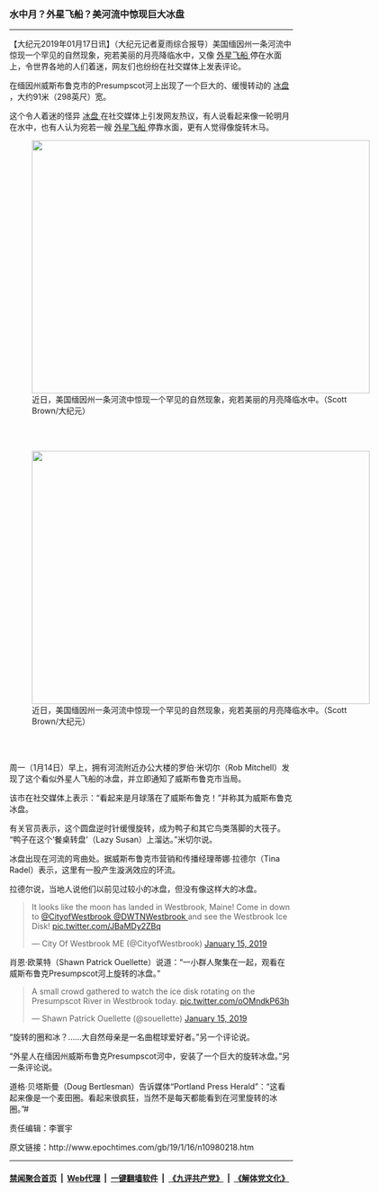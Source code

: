### 水中月？外星飞船？美河流中惊现巨大冰盘
------------------------

<p>
 【大纪元2019年01月17日讯】（大纪元记者夏雨综合报导）美国缅因州一条河流中惊现一个罕见的自然现象，宛若美丽的月亮降临水中，又像
 <a href="http://www.epochtimes.com/gb/tag/%E5%A4%96%E6%98%9F%E9%A3%9E%E8%88%B9.html">
  外星飞船
 </a>
 停在水面上，令世界各地的人们着迷，网友们也纷纷在社交媒体上发表评论。
</p>
<p>
 在缅因州威斯布鲁克市的Presumpscot河上出现了一个巨大的、缓慢转动的
 <a href="http://www.epochtimes.com/gb/tag/%E5%86%B0%E7%9B%98.html">
  冰盘
 </a>
 ，大约91米（298英尺）宽。
</p>
<p>
 这个令人着迷的怪异
 <a href="http://www.epochtimes.com/gb/tag/%E5%86%B0%E7%9B%98.html">
  冰盘
 </a>
 在社交媒体上引发网友热议，有人说看起来像一轮明月在水中，也有人认为宛若一艘
 <a href="http://www.epochtimes.com/gb/tag/%E5%A4%96%E6%98%9F%E9%A3%9E%E8%88%B9.html">
  外星飞船
 </a>
 停靠水面，更有人觉得像旋转木马。
</p>
<figure class="wp-caption aligncenter" id="attachment_10982805" style="width: 600px">
 <a href="http://i.epochtimes.com/assets/uploads/2019/01/157aa3825f35129d_ttl7dayrfY_Resized_20190116_120803003.jpg">
  <img alt="" class="wp-image-10982805 size-large" height="450" src="http://i.epochtimes.com/assets/uploads/2019/01/157aa3825f35129d_ttl7dayrfY_Resized_20190116_120803003-600x450.jpg" width="600"/>
 </a>
 <br/><figcaption class="wp-caption-text">
  近日，美国缅因州一条河流中惊现一个罕见的自然现象，宛若美丽的月亮降临水中。（Scott Brown/大纪元）
 </figcaption><br/>
</figure><br/>
<figure class="wp-caption aligncenter" id="attachment_10982806" style="width: 600px">
 <a href="http://i.epochtimes.com/assets/uploads/2019/01/157aa3825f35129d_ttl7dayR5h_Resized_20190116_122027001001.jpg">
  <img alt="" class="wp-image-10982806 size-large" height="450" src="http://i.epochtimes.com/assets/uploads/2019/01/157aa3825f35129d_ttl7dayR5h_Resized_20190116_122027001001-600x450.jpg" width="600"/>
 </a>
 <br/><figcaption class="wp-caption-text">
  近日，美国缅因州一条河流中惊现一个罕见的自然现象，宛若美丽的月亮降临水中。（Scott Brown/大纪元）
 </figcaption><br/>
</figure><br/>
<p>
 周一（1月14日）早上，拥有河流附近办公大楼的罗伯·米切尔（Rob Mitchell）发现了这个看似外星人飞船的冰盘，并立即通知了威斯布鲁克市当局。
</p>
<p>
 该市在社交媒体上表示：“看起来是月球落在了威斯布鲁克！”并称其为威斯布鲁克冰盘。
</p>
<p>
 有关官员表示，这个圆盘逆时针缓慢旋转，成为鸭子和其它鸟类落脚的大筏子。 “鸭子在这个‘餐桌转盘’（Lazy Susan）上溜达。”米切尔说。
</p>
<p>
 冰盘出现在河流的弯曲处。据威斯布鲁克市营销和传播经理蒂娜·拉德尔（Tina Radel）表示，这里有一股产生漩涡效应的环流。
</p>
<p>
 拉德尔说，当地人说他们以前见过较小的冰盘，但没有像这样大的冰盘。
</p>
<p>
</p>
<blockquote class="twitter-tweet" data-lang="en">
 <p dir="ltr" lang="en">
  It looks like the moon has landed in Westbrook, Maine! Come in down to
  <a href="https://twitter.com/CityofWestbrook?ref_src=twsrc%5Etfw">
   @CityofWestbrook
  </a>
  <a href="https://twitter.com/DWTNWestbrook?ref_src=twsrc%5Etfw">
   @DWTNWestbrook
  </a>
  and see the Westbrook Ice Disk!
  <a href="https://t.co/JBaMDy2ZBq">
   pic.twitter.com/JBaMDy2ZBq
  </a>
 </p>
 <p>
  — City Of Westbrook ME (@CityofWestbrook)
  <a href="https://twitter.com/CityofWestbrook/status/1085154291869011968?ref_src=twsrc%5Etfw">
   January 15, 2019
  </a>
 </p>
</blockquote>
<p>
 <p>
 </p>
 <p>
  肖恩·欧莱特（Shawn Patrick Ouellette）说道：“一小群人聚集在一起，观看在威斯布鲁克Presumpscot河上旋转的冰盘。”
 </p>
</p>
<p>
</p>
<blockquote class="twitter-tweet" data-lang="en">
 <p dir="ltr" lang="en">
  A small crowd gathered to watch the ice disk rotating on the Presumpscot River in Westbrook today.
  <a href="https://t.co/oOMndkP63h">
   pic.twitter.com/oOMndkP63h
  </a>
 </p>
 <p>
  — Shawn Patrick Ouellette (@souellette)
  <a href="https://twitter.com/souellette/status/1085264853932093444?ref_src=twsrc%5Etfw">
   January 15, 2019
  </a>
 </p>
</blockquote>
<p>
 <p>
 </p>
 <p>
  “旋转的圈和冰？……大自然母亲是一名曲棍球爱好者。”另一个评论说。
 </p>
 <p>
  “外星人在缅因州威斯布鲁克Presumpscot河中，安装了一个巨大的旋转冰盘。”另一条评论说。
 </p>
 <p>
  道格·贝塔斯曼（Doug Bertlesman）告诉媒体“Portland Press Herald”：“这看起来像是一个麦田圈。看起来很疯狂，当然不是每天都能看到在河里旋转的冰圈。”#
 </p>
 <div class="video_fit_container">
 </div>
 <p style="text-align: center;">
 </p>
 <p>
  责任编辑：李寰宇
 </p>
</p>
原文链接：http://www.epochtimes.com/gb/19/1/16/n10980218.htm


------------------------
#### [禁闻聚合首页](https://github.com/gfw-breaker/banned-news/blob/master/README.md) &nbsp;|&nbsp; [Web代理](https://github.com/gfw-breaker/open-proxy/blob/master/README.md) &nbsp;|&nbsp; [一键翻墙软件](https://github.com/gfw-breaker/nogfw/blob/master/README.md) &nbsp;|&nbsp; [《九评共产党》](https://github.com/gfw-breaker/9ping.md/blob/master/README.md#九评之一评共产党是什么) &nbsp;|&nbsp; [《解体党文化》](https://github.com/gfw-breaker/jtdwh.md/blob/master/README.md#绪论)